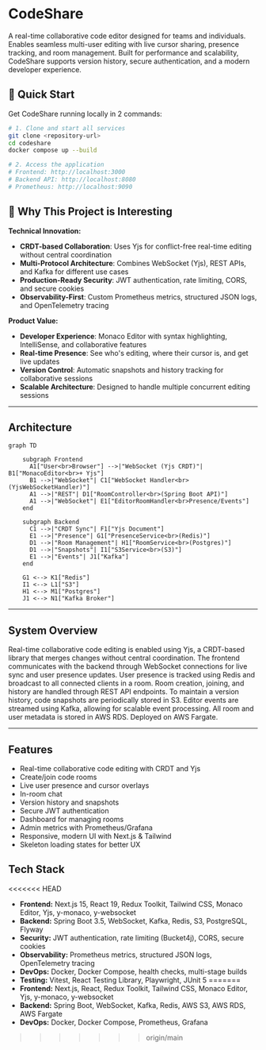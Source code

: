 # CodeShare

A real-time collaborative code editor designed for teams and individuals. Enables seamless multi-user editing with live cursor sharing, presence tracking, and room management. Built for performance and scalability, CodeShare supports version history, secure authentication, and a modern developer experience.

## 🚀 Quick Start

Get CodeShare running locally in 2 commands:

```bash
# 1. Clone and start all services
git clone <repository-url>
cd codeshare
docker compose up --build

# 2. Access the application
# Frontend: http://localhost:3000
# Backend API: http://localhost:8080
# Prometheus: http://localhost:9090
```

## 🎯 Why This Project is Interesting

**Technical Innovation:**
- **CRDT-based Collaboration**: Uses Yjs for conflict-free real-time editing without central coordination
- **Multi-Protocol Architecture**: Combines WebSocket (Yjs), REST APIs, and Kafka for different use cases
- **Production-Ready Security**: JWT authentication, rate limiting, CORS, and secure cookies
- **Observability-First**: Custom Prometheus metrics, structured JSON logs, and OpenTelemetry tracing

**Product Value:**
- **Developer Experience**: Monaco Editor with syntax highlighting, IntelliSense, and collaborative features
- **Real-time Presence**: See who's editing, where their cursor is, and get live updates
- **Version Control**: Automatic snapshots and history tracking for collaborative sessions
- **Scalable Architecture**: Designed to handle multiple concurrent editing sessions

---

## Architecture

```mermaid
graph TD

    subgraph Frontend
      A1["User<br>Browser"] -->|"WebSocket (Yjs CRDT)"| B1["MonacoEditor<br>+ Yjs"]
      B1 -->|"WebSocket"| C1["WebSocket Handler<br>(YjsWebSocketHandler)"]
      A1 -->|"REST"| D1["RoomController<br>(Spring Boot API)"]
      A1 -->|"WebSocket"| E1["EditorRoomHandler<br>Presence/Events"]
    end

    subgraph Backend
      C1 -->|"CRDT Sync"| F1["Yjs Document"]
      E1 -->|"Presence"| G1["PresenceService<br>(Redis)"]
      D1 -->|"Room Management"| H1["RoomService<br>(Postgres)"]
      D1 -->|"Snapshots"| I1["S3Service<br>(S3)"]
      E1 -->|"Events"| J1["Kafka"]
    end

    G1 <--> K1["Redis"]
    I1 <--> L1["S3"]
    H1 <--> M1["Postgres"]
    J1 <--> N1["Kafka Broker"]
```

---

## System Overview

Real-time collaborative code editing is enabled using Yjs, a CRDT-based library that merges changes without central coordination. The frontend communicates with the backend through WebSocket connections for live sync and user presence updates. User presence is tracked using Redis and broadcast to all connected clients in a room. Room creation, joining, and history are handled through REST API endpoints. To maintain a version history, code snapshots are periodically stored in S3. Editor events are streamed using Kafka, allowing for scalable event processing. All room and user metadata is stored in AWS RDS. Deployed on AWS Fargate.

---

## Features

- Real-time collaborative code editing with CRDT and Yjs
- Create/join code rooms
- Live user presence and cursor overlays
- In-room chat
- Version history and snapshots
- Secure JWT authentication
- Dashboard for managing rooms
- Admin metrics with Prometheus/Grafana
- Responsive, modern UI with Next.js & Tailwind
- Skeleton loading states for better UX

## Tech Stack

<<<<<<< HEAD
- **Frontend:** Next.js 15, React 19, Redux Toolkit, Tailwind CSS, Monaco Editor, Yjs, y-monaco, y-websocket
- **Backend:** Spring Boot 3.5, WebSocket, Kafka, Redis, S3, PostgreSQL, Flyway
- **Security:** JWT authentication, rate limiting (Bucket4j), CORS, secure cookies
- **Observability:** Prometheus metrics, structured JSON logs, OpenTelemetry tracing
- **DevOps:** Docker, Docker Compose, health checks, multi-stage builds
- **Testing:** Vitest, React Testing Library, Playwright, JUnit 5
=======
- **Frontend:** Next.js, React, Redux Toolkit, Tailwind CSS, Monaco Editor, Yjs, y-monaco, y-websocket
- **Backend:** Spring Boot, WebSocket, Kafka, Redis, AWS S3, AWS RDS, AWS Fargate
- **DevOps:** Docker, Docker Compose, Prometheus, Grafana
>>>>>>> origin/main
